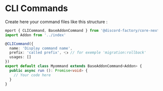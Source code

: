 # CLI Commands

Create here your command files like this structure :
```ts
mport { CLICommand, BaseAddonCommand } from '@discord-factory/core-next'
import Addon from '../index'

@CLICommand({
  name: 'Display command name',
  prefix: 'called prefix', 👈 // for exemple 'migration:rollback'
  usages: []
})
export default class Myommand extends BaseAddonCommand<Addon> {
  public async run (): Promise<void> {
    // Your code here
  }
}
```
